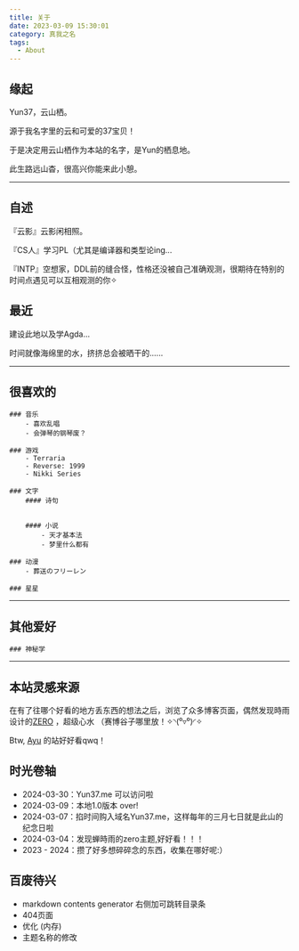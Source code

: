 ```yaml
---
title: 关于
date: 2023-03-09 15:30:01
category: 真我之名
tags:
  - About
---
```


## 缘起

Yun37，云山栖。

源于我名字里的云和可爱的37宝贝！

于是决定用云山栖作为本站的名字，是Yun的栖息地。

此生路远山杳，很高兴你能来此小憩。

---

## 自述

『云影』云影闲相照。

『CS人』学习PL（尤其是编译器和类型论ing...

『INTP』空想家，DDL前的缝合怪，性格还没被自己准确观测，很期待在特别的时间点遇见可以互相观测的你✧

## 最近

建设此地以及学Agda...

时间就像海绵里的水，挤挤总会被晒干的......

---

## 很喜欢的

    ### 音乐
        - 喜欢乱唱
        - 会弹琴的钢琴废？
        
    ### 游戏
        - Terraria
        - Reverse: 1999
        - Nikki Series

    ### 文字
        #### 诗句


        #### 小说 
            - 天才基本法
            - 梦里什么都有

    ### 动漫
        - 葬送のフリーレン
  
    ### 星星

---

## 其他爱好

    ### 神秘学

---

## 本站灵感来源

 在有了往哪个好看的地方丢东西的想法之后，浏览了众多博客页面，偶然发现時雨设计的[ZERO](https://github.com/chanshiyucx/zero) ，超级心水 （赛博谷子哪里放！✧◝(⁰▿⁰)◜✧

 Btw, [Ayu](https://ayu.land/about) 的站好好看qwq！

## 时光卷轴

- 2024-03-30：Yun37.me 可以访问啦
- 2024-03-09：本地1.0版本 over!
- 2024-03-07：掐时间购入域名Yun37.me，这样每年的三月七日就是此山的纪念日啦
- 2024-03-04：发现蝉時雨的zero主题,好好看！！！
- 2023 - 2024：攒了好多想碎碎念的东西，收集在哪好呢:）

## 百废待兴

- markdown contents generator 右侧加可跳转目录条
- 404页面
- 优化 (内存)
- 主题名称的修改

